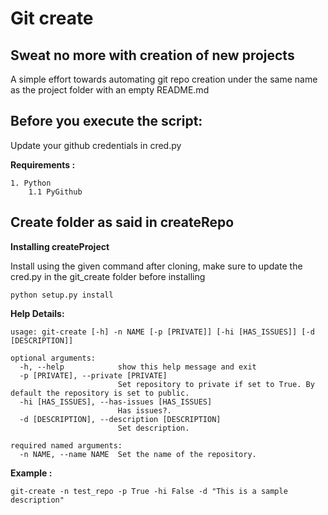 # Git create

## Sweat no more with creation of new projects

A simple effort towards automating git repo creation under the same name as the project folder with an empty README.md

## Before you execute the script:

Update your github credentials in cred.py


**Requirements :**

    1. Python
        1.1 PyGithub

## Create folder as said in createRepo
**Installing createProject**

Install using the given command after cloning, make sure to update the cred.py in the git_create folder before installing

```
python setup.py install
```


**Help Details:**
```
usage: git-create [-h] -n NAME [-p [PRIVATE]] [-hi [HAS_ISSUES]] [-d [DESCRIPTION]]

optional arguments:
  -h, --help            show this help message and exit
  -p [PRIVATE], --private [PRIVATE]
                        Set repository to private if set to True. By default the repository is set to public.
  -hi [HAS_ISSUES], --has-issues [HAS_ISSUES]
                        Has issues?.
  -d [DESCRIPTION], --description [DESCRIPTION]
                        Set description.

required named arguments:
  -n NAME, --name NAME  Set the name of the repository.
```

**Example :**
```
git-create -n test_repo -p True -hi False -d "This is a sample description"
```
